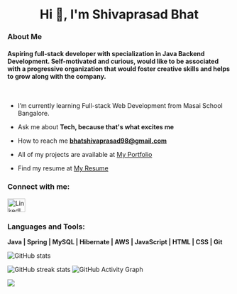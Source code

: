 
<h1 align="center">Hi 👋, I'm Shivaprasad Bhat</h1>
<p align='center'> </h1>
<h3>About Me</h3>
<h4 align="left">Aspiring full-stack developer with specialization in Java Backend Development. Self-motivated and curious, would like to be associated with a progressive organization that would foster creative skills and helps to grow along with the company.</h4>
</br>

-  I’m currently learning Full-stack Web Development from Masai School Bangalore.

-  Ask me about **Tech, because that's what excites me**

-  How to reach me **bhatshivaprasad98@gmail.com**

-  All of my projects are available at [My Portfolio](https://shivaprasad-sbhat.github.io/)

-  Find my resume at [My Resume](https://github.com/Shivaprasad-sBhat/Shivaprasad-sBhat/files/9626810/Shivaprasad_Bhat_Resume.1.pdf)

<h3 align="left">Connect with me:</h3>
<p align="left">
<a href="https://linkedin.com/in/shivaprasad-bhat/" target="_blank"> <img align="center" src="https://s.yimg.com/fz/api/res/1.2/6.1sJqIySlxah724K1v9xA--~C/YXBwaWQ9c3JjaGRkO2ZpPWZpdDtoPTEyMDtxPTgwO3c9MTIw/https://s.yimg.com/zb/imgv1/051c505f-dc29-3303-81b2-5828c6e3b2e2/t_500x300" alt="LinkedIn" height="30" width="40" /></a>
</p>





<div> <!--align="center" --> 
<!-- - Tech stacks-->
<h3 align="left">Languages and Tools:</h3>
<p align="left"> 
<!--
 <a href="https://aws.amazon.com" target="_blank" rel="noreferrer"> 
<img src="Image/aws.jpg" alt="AWS" width="40" height="40"/> 
</a> 
<a href="https://git-scm.com/" target="_blank" rel="noreferrer">
 <img src="GIT##" alt="Git" width="40" height="40"/>
 </a>
 <a href="https://www.java.com" target="_blank" rel="noreferrer"> 
 <img src="JAvA##" alt="Java" width="40" height="40"> 
</a> 
<a href="https://developer.mozilla.org/en-US/docs/Web/JavaScript" target="_blank" rel="noreferrer"> 
<img src="JavaScript##" alt="Javascript" width="40" height="40"/>
 </a> 
 <a href="https://www.mysql.com/" target="_blank" rel="noreferrer"> 
 <img src="MYSQL##" alt="MySQL" width="40" height="40"/> 
 </a>
  <a href="https://spring.io/" target="_blank" rel="noreferrer"> 
  <img src="Spring##" alt="Spring" width="40" height="40"/> 
  </a> -->

**Java | Spring | MySQL | Hibernate | AWS | JavaScript | HTML | CSS | Git**
</p>


  
![GitHub stats](https://github-readme-stats.vercel.app/api?username=shivaprasad-sbhat&show_icons=true)

![GitHub streak stats](https://github-readme-streak-stats.herokuapp.com/?user=shivaprasad-sbhat)
 ![GitHub Activity Graph](https://activity-graph.herokuapp.com/graph?username=shivaprasad-sbhat)


<img align="center" src="https://github-readme-stats.vercel.app/api/top-langs/?username=shivaprasad-sbhat&layout=compact&theme=vue&hide_border=true" />


 </div>

